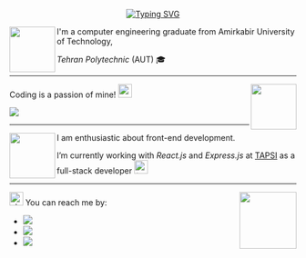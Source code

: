 <!--
<p align="center">
  <img src="https://sdk.bitmoji.com/render/panel/6ce76d26-9c7a-4fd2-8675-f5d4225363d6-9b405aba-93b2-440f-862b-045521d28ada-v1.png?transparent=1&palette=1" width="100px">
</p>
-->


<div align="center">

[![Typing SVG](https://readme-typing-svg.demolab.com?font=Fira+Code&pause=1000&color=1DF707&center=true&vCenter=true&width=435&lines=Hi+there+%F0%9F%91%8B;My+name+is+Amirhossein+%F0%9F%91%A8%E2%80%8D%F0%9F%92%BB;Welcome+to+my+Github+page!+)](https://git.io/typing-svg)

<!-- ![GitHub followers](https://img.shields.io/github/followers/amir78729?style=flat&logo=github&labelColor=black) -->
<!-- ![GitHub User's stars](https://img.shields.io/github/stars/amir78729?style=flat&logo=github&labelColor=black) -->
  
</div>

<!--
**amir78729/amir78729** is a ✨ _special_ ✨ repository because its `README.md` (this file) appears on your GitHub profile.

Here are some ideas to get you started:

- 🔭 I’m currently working on ...
- 🌱 I’m currently learning ...
- 👯 I’m looking to collaborate on ...
- 🤔 I’m looking for help with ...
- 💬 Ask me about ... 
- 📫 How to reach me: ...
- 😄 Pronouns: ...
- ⚡ Fun fact: ...
-->

<!--<img src="https://sdk.bitmoji.com/render/panel/7b0d608b-8b79-4d57-a49f-f15a558f61c8-9b405aba-93b2-440f-862b-045521d28ada-v1.png?transparent=1&palette=1" width="100px" align="left">-->

<img src="https://sdk.bitmoji.com/render/panel/7b0d608b-8b79-4d57-a49f-f15a558f61c8-9b405aba-93b2-440f-862b-045521d28ada-v1.png?transparent=1&palette=1" width="80px" align="left">
 
<!--<img src="https://cdn.discordapp.com/attachments/732234196487241741/963000965282279434/casual-life-3d-boy-sitting-at-the-desk-doing-exam-1.png" width="80px" align="left">-->

I'm a computer engineering graduate from Amirkabir University of Technology,

_Tehran Polytechnic_ (AUT) 🎓
<!--
I am enthusiastic about UI/UX designing, especially for websites. I got my start in AUT's scientific chapter of computer engineering department as a graphic team member.
-->



---

<img src="https://sdk.bitmoji.com/render/panel/042c5481-28ec-4d85-8f58-1e8f2376bfc6-9b405aba-93b2-440f-862b-045521d28ada-v1.png?transparent=1&palette=1" width="80px" align="right" >

Coding is a passion of mine! <img src="https://raw.githubusercontent.com/goforbg/telegram-emoji-gifs/master/guy-with-laptop-1.gif" width="24px" />


<!-- ![Top Langs](https://github-readme-stats.vercel.app/api/top-langs/?username=amir78729&layout=compact&theme=radical) -->


<img align="center" src="https://github-readme-stats.vercel.app/api?username=amir78729&show_icons=true&locale=en&theme=dark&rank_icon=github" />

<br>

<!-- <img align="center" src="https://github-readme-streak-stats.herokuapp.com/?user=amir78729&theme=dark&rank_icon=github" /> -->

<!-- <img src="https://github-readme-stats.vercel.app/api/wakatime?username=ffflabs&theme=dark" /> -->


<!-- <br> -->

<!-- <img src="https://github-readme-stats.vercel.app/api/top-langs/?username=amir78729&theme=dark" align="center" > -->



<!--
Specifically with languages like: -->
<!-- 
- ![](https://img.shields.io/badge/-Java-black?style=flat-circle&logo=Java),
- ![](https://img.shields.io/badge/-Python-black?style=flat-circle&logo=python), and 
- ![](https://img.shields.io/badge/-C-black?style=flat-circle&logo=c)  -->




<p align="center">
  <!-- <img src="https://thumbs.gfycat.com/AfraidElatedIsabellineshrike-size_restricted.gif"> -->
  <!--<img src="https://sdk.bitmoji.com/render/panel/042c5481-28ec-4d85-8f58-1e8f2376bfc6-9b405aba-93b2-440f-862b-045521d28ada-v1.png?transparent=1&palette=1" width="100px">-->
</p>

---

<img src="https://sdk.bitmoji.com/render/panel/67da4d89-9ad9-4eb1-8f46-960b84911a63-9b405aba-93b2-440f-862b-045521d28ada-v1.png?transparent=1&palette=1" width="80px" align="left" >

I am enthusiastic about front-end development.

I’m currently working with _React.js_ and _Express.js_ at [TAPSI](https://tapsi.ir/) as a full-stack developer <img height="24px" src="https://raw.githubusercontent.com/goforbg/telegram-emoji-gifs/master/star-twinkl.gif" alt="✨" />
<!--
You can reach me with [![](https://img.shields.io/badge/-amirhosseinalibakhshi@gmail.com-black?style=flat-circle&logo=gmail)](mailto:amirhosseinalibakhshi@gmail.com) and also [![](https://img.shields.io/badge/-@amirhosseinalibakhshi-black?style=flat-circle&logo=telegram)](http://t.me/amirhosseinalibakhshi)
-->

<!--<p align="center">
  <img src="https://sdk.bitmoji.com/render/panel/67da4d89-9ad9-4eb1-8f46-960b84911a63-9b405aba-93b2-440f-862b-045521d28ada-v1.png?transparent=1&palette=1" width="80px">
</p>-->


---


<img src="https://sdk.bitmoji.com/render/panel/d0a21abe-de3b-47d8-a82f-77f72d52fd40-9b405aba-93b2-440f-862b-045521d28ada-v1.png?transparent=1&palette=1" width="100px" align="right" >

<!--<img src="https://cdn.discordapp.com/attachments/732234196487241741/963000963323527188/casual-life-3d-white-envelope-with-blue-letter.png" width="120px" align="right" >-->


<img src="https://raw.githubusercontent.com/goforbg/telegram-emoji-gifs/master/chat-bubble.gif" alt="chat bubble" width="24px" /> You can reach me by:
- [![](https://img.shields.io/badge/-amirhosseinalibakhshi@gmail.com-black?style=flat-circle&logo=gmail)](mailto:amirhosseinalibakhshi@gmail.com)
- [![](https://img.shields.io/badge/-amirhosseinalibakhshi-black?style=flat-circle&logo=linkedin)](https://www.linkedin.com/in/amirhosseinalibakhshi)
- [![](https://img.shields.io/badge/-@amirhosseinalibakhshi-black?style=flat-circle&logo=telegram)](http://t.me/amirhosseinalibakhshi)



